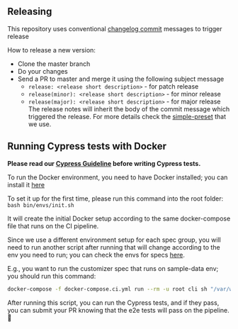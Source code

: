 
## Releasing

This repository uses conventional [changelog commit](https://github.com/Codeinwp/conventional-changelog-simple-preset) messages to trigger release 

How to release a new version:

- Clone the master branch
- Do your changes
- Send a PR to master and merge it using the following subject message
  - `release: <release short description>` - for patch release
  - `release(minor): <release short description>` - for minor release
  - `release(major): <release short description>` - for major release
The release notes will inherit the body of the commit message which triggered the release. For more details check the [simple-preset](https://github.com/Codeinwp/conventional-changelog-simple-preset) that we use.

## Running Cypress tests with Docker
**Please read our [Cypress Guideline](https://github.com/Codeinwp/cypress-guideline) before writing Cypress tests.**

To run the Docker environment, you need to have Docker installed; you can install it [here](https://www.docker.com/products/docker-desktop)

To set it up for the first time, please run this command into the root folder: `bash bin/envs/init.sh`

It will create the initial Docker setup according to the same docker-compose file that runs on the CI pipeline.

Since we use a different environment setup for each spec group, you will need to run another script after running that will change according to the env you need to run; you can check the envs for specs [here](https://github.com/Codeinwp/neve/blob/master/.github/workflows/build-dev-artifacts.yml#L96-L146).

E.g., you want to run the customizer spec that runs on sample-data env; you should run this command:
```bash
docker-compose -f docker-compose.ci.yml run --rm -u root cli sh "/var/www/html/bin/envs/sample-data/start.sh"
```

After running this script, you can run the Cypress tests, and if they pass, you can submit your PR knowing that the e2e tests will pass on the pipeline. :raised_hands:
